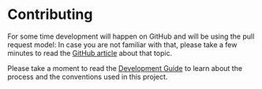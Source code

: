 # Contributing

For some time development will happen on GitHub and will be using the pull
request model: In case you are not familiar with that, please take a few minutes
to read the [GitHub article](https://help.github.com/articles/using-pull-requests)
about that topic.

Please take a moment to read the [Development Guide](contributing/start_developing.md) to learn about the process and the conventions used in this project.
